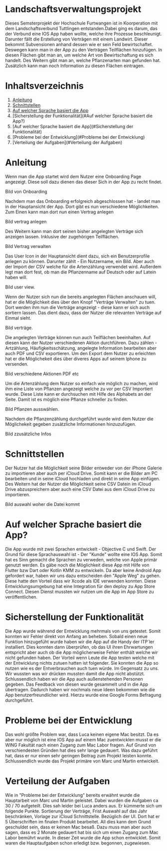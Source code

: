 
# Landschaftsverwaltungsprojekt
Dieses Semsterprojekt der Hochschule Furtwangen ist in Koorperation mit dem Landschaftsverbund Tuttlingen entstanden.Dabei ging es darum, das der Verbund eine IOS App haben wollte, welche ihre Prozesse beschleunigt. Darunter fällt die Erstellung von Verträgen mit einem Landwirt.  Dieser bekommt Subvensionen anhand dessen wie er sein Feld bewirtschaftet. Deswegen kann man in der App zu den Verträgen Teilflächen hinzufügen. In diesen Flächen gibt man an, um welche Art von Bewirtschaftung es sich handelt. Des Weitern gibt man an, welche Pflanzenarten man gefunden hat. Zusätzlich kann man noch Information zu diesen Flächen eintragen. 

# Inhaltsverzeichnis
1. [Anleitung](#Anleitung)
2. [Schnittstellen](#Schnittstellen)
3. [Auf welcher Sprache basiert die App](#Auf-welcher-Sprache-basiert-die-App?)
4. [Sicherstellung der Funktionalität](#Auf welcher Sprache basiert die App?)
5. [Auf welcher Sprache basiert die App](#Sicherstellung der Funktionalität)
6. [Probleme bei der Entwicklung](#Probleme bei der Entwicklung)
7. [Verteilung der Aufgaben](#Verteilung der Aufgaben)







# Anleitung
Wenn man die App startet wird dem Nutzer eine Onboarding Page angezeigt. Diese soll dazu dienen das dieser Sich in der App zu recht findet. 

Bild von Onboarding

Nachdem man das Onboarding erfolgreich abgeschlossen hat - landet man in der Hauptansicht der App. Dort gibt es nun verschiedene Möglichkeiten. Zum Einen kann man dort nun einen Vertrag anlegen

Bild vertrag anlegen

Des Weitern kann man dort seinen bisher angelegten Verträge sich anzeigen lassen. Inklusive der zugehörigen Teilflächen. 

Bild Vertrag verwalten

Das User Icon in der Hauptansicht dient dazu, sich ein Benutzerprofile anlegen zu können. Darunter zählt - Ein Nutzername, ein Bild. Aber auch der Import der CSV welche für die Artenzählung verwendet wird. Außerdem legt man dort fest, ob man die Pflanzenname auf Deutsch oder auf Latein haben will. 

Bild user view. 

Wenn der Nutzer sich nun die bereits angelegten Flächen anschauen will, hat er die Möglichkeit dies über den Knopf "Verträge Verwalten" zu tuen. Dort werden ihm nun die Verträge angezeigt - diese kann er sich auch sortiern lassen. Das dient dazu, dass der Nutzer die relevanten Verträge auf Einmal sieht.

Bild verträge. 

Die angelegten Verträge können nun auch Teilflächen beeinhalten. Auf diesen kann der Nutzer verschiedenen Aktion durchführen. Dazu zählen - Artzählung, Häufigkeitsschätzung, angelegte Information bearbeiten aber auch PDF und CSV exportieren. Um den Export dem Nutzer zu erleichten hat er die Möglichekeit dies über diveres Apps auf seinem Iphone zu versenden. 

Bild verschiedene Aktionen PDF etc

Um die Artenzählung dem Nutzer so einfach wie möglich zu machen, wird ihm eine Liste von Pflanzen angezeigt welche zu vor per CSV Importiert wurde. Diese Liste kann er durchsuchen mit Hilfe des Alphabets an der Seite. Damit ist es möglich eine Pflanze schneller zu finden. 

Bild Pflanzen ausswählen. 


Nachdem die Pflanzenzählung durchgeführt wurde wird dem Nutzer die Möglichekeit gegeben zusätzliche Informationen hinzuzufügen. 

Bild zzusätzliche Infos



# Schnittstellen 
Der Nutzer hat die Möglichkeit seine Bilder entweder von der iPhone Galerie zu importieren aber auch per iCloud Drive. 
Somit kann er die Bilder am PC bearbeiten und in seine iCloud hochladen und direkt in seine App einfügen. 
Des Weitern hat der Nutzer die Möglichkeit seine CSV Datein im iCloud Drive abzuspreichern aber auch eine CSV Datei aus dem iCloud Drive zu importieren.


Bild auswahl woher die Datei kommt




# Auf welcher Sprache basiert die App? 
Die App wurde mit zwei Sprachen entwickelt - Objective C und Swift. Der Grund für diese Sprachauswahl ist - Der "Kunde" wollte eine IOS App. Somit hat es Sinn gemacht die Sprachen zu verweden, welche von Apple primär genutzt werden. Es gäbe noch die Möglichkeit diese App mit Hilfe von Flutter bzw Dart oder Kotlin KMM zu entwickeln. Da aber keine Android App gefordert war, haben wir uns dazu entscheiden den "Apple Weg" zu gehen. Diese hatte den Vorteil dass wir Xcode als IDE verwenden konnten. Diese Entwicklungsumgebung hat eine Integration für den deploy zu App Store Connect. Diesen Dienst mussten wir nutzen um die App im App Store zu veröffentlichen. 


# Sicherstellung der Funktionalität
Die App wurde während der Entwicklung mehrmals von uns getestet. Somit konnten wir Fehler direkt von Anfang an beheben. Sobald einen neue Funktion hinzugefüht wurde haben wir die App auf die Handy der ITP´ler installiert. Dies konnten dann überprüfen, ob das UI ihren Ehrwartungen entspricht aber auch ob die App möglicherweise Fehler enthält welche wir nicht gefunden haben. Der Vorteil wenn Leute die App testen welche mit der Entwicklung nichts zutuen hatten ist folgender. Sie konnten die App so nutzen wie es der Entverbrauchen auch tuen würde. Im Gegensatz zu uns. Wir wussten was wir drücken mussten damit die App nicht abstützt. Schlussendlich haben wir die App auch außenstehenden Personen gegeben. Das Feedback von diesen wurde gesammelt und in die App übertragen. Dadurch haben wir nochmals neue Ideen bekommen wie die App benutzerfreundlicher wird. Hierzu wurde eine Google Forms Befragung durchgeführt. 




# Probleme bei der Entwicklung
Das wohl größte Problem war, dass Luca keinen eigene Mac besitzt. Da es aber nur möglich ist eine IOS App auf einem Mac zuentwicklen musst er die WING Fakultät nach einen Zugang zum Mac Labor fragen. Auf Grund von verschiendesten Gründen hat dies sehr lange gedauert. Was dazu geführt hat, dass er nur einen sehr geringen Beitrag zum Projekt leisten konnte. Schlussendlich wurde das Projekt primäre von Marc und Martin entwickelt. 


# Verteilung der Aufgaben 
Wie in "Probleme bei der Entwicklung" bereits erwähnt wurde die Hauptarbeit von Marc und Martin geleistet. Dabei wurden die Aufgaben ca 30 / 70 aufgeteilt. Dies sah leider bei Luca anders aus. Er kümmerte sich um folgende Punkte. Sortierung der Verträge, Frist Auswahl auf das Jahr beschränken, Vorlage zur iCloud Schnittstelle. Bezüglich der UI. Dort hat er 5 Überschriften im finalen Produkt bearbeitet. All dies kann dem Grund geschuldet sein, dass er keinen Mac besaß. Dazu muss man aber auch sagen, dass es 2 Monate gedauert hat bis sich um einen Zugang zum Mac Labor bemührt wurde. In dieser Zeit wurde die App schon entwicklet. Somit waren die Hauptaufgaben schon erledigt bzw. begonnen, zugewiesen. 
















